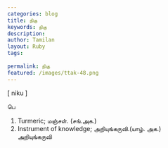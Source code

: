 ```yaml
---
categories: blog
title: நிகு
keywords: நிகு
description: 
author: Tamilan
layout: Ruby
tags: 
 
permalink: நிகு
featured: /images/ttak-48.png
---
```

  
[ niku ]  
  
பெ  
1. Turmeric; மஞ்சள். (சங்.அக.)  
2. Instrument of knowledge; அறியுங்கருவி.(யாழ். அக.)  
அறியுங்கருவி